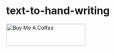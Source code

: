 # text-to-hand-writing

<a href="https://www.buymeacoffee.com/nithinsaiadupa" target="_blank"><img src="https://cdn.buymeacoffee.com/buttons/v2/default-yellow.png" alt="Buy Me A Coffee" style="height: 60px !important;width: 217px !important;" ></a>
